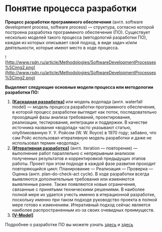 # Понятие процесса разработки #
**Процесс разработки программного обеспечения** (англ. software development process, software process) — структура, согласно которой построена разработка программного обеспечения (ПО).
Существует несколько моделей такого процесса (методологий разработки ПО), каждая из которых описывает свой подход, в виде задач и/или деятельности, которые имеют место в ходе процесса.

![http://www.rsdn.ru/article/Methodologies/SoftwareDevelopmentProcesses%5Cimg2.png](http://www.rsdn.ru/article/Methodologies/SoftwareDevelopmentProcesses%5Cimg2.png)

**Выделяют следующие основные модели процесса или методологии разработки ПО:**
  1. **[[Каскадная разработка](Waterfall.md)]** или модель водопада (англ. waterfall model)    — модель процесса разработки программного обеспечения, в которой процесс  разработки выглядит как поток, последовательно проходящий фазы анализа требований, проектирования, реализации, тестирования, интеграции и поддержки. В качестве источника названия «водопад» часто указывают статью, опубликованную У. У. Ройсом (W. W. Royce) в 1970 году; забавно, что сам Ройс использовал итеративную модель разработки и даже не использовал термин «водопад».
  1. **[[Итеративная разработка](Iteration.md)]** (англ. iteration — повторение) — выполнение работ параллельно с непрерывным анализом полученных результатов и корректировкой предыдущих этапов работы. Проект при этом подходе в каждой фазе развития проходит повторяющийся цикл: Планирование — Реализация — Проверка — Оценка (англ. plan-do-check-act cycle). В ходе разработки всегда выявляются дополнительные требования или изменяются выявленные ранее. Также появляются новые ограничения, связанные с принятыми техническими решениями. В наиболее полной мере их удается учесть именно в итерационной разработке, поскольку именно при таком подходе руководство проекта в полной мере готово к изменениям. Итеративный подход сейчас является наиболее распространенным из-за своих очевидных преимуществ.
  1. **[[V-Model](SoftDevMeth_V_Model.md)]**

Подробнее о разработке ПО вы можете узнать [здесь](http://ru.wikipedia.org/wiki/Разработка_программного_обеспечения) и [здесь](http://ru.wikipedia.org/wiki/Цикл_разработки_программного_обеспечения)